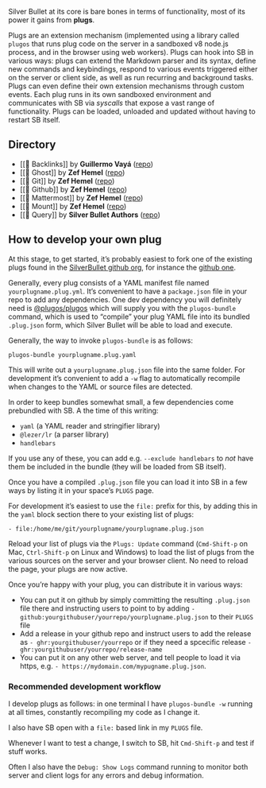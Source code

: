 Silver Bullet at its core is bare bones in terms of functionality, most of its power it gains from **plugs**.

Plugs are an extension mechanism (implemented using a library called `plugos` that runs plug code on the server in a sandboxed v8 node.js process, and in the browser using web workers). Plugs can hook into SB in various ways: plugs can extend the Markdown parser and its syntax, define new commands and keybindings, respond to various events triggered either on the server or client side, as well as run recurring and background tasks. Plugs can even define their own extension mechanisms through custom events. Each plug runs in its own sandboxed environment and communicates with SB via _syscalls_ that expose a vast range of functionality. Plugs can be loaded, unloaded and updated without having to restart SB itself.

## Directory
<!-- #query page where type = "plug" order by name render "template/plug" -->
* [[🔌 Backlinks]] by **Guillermo Vayá** ([repo](https://github.com/Willyfrog/silverbullet-backlinks))
* [[🔌 Ghost]] by **Zef Hemel** ([repo](https://github.com/silverbulletmd/silverbullet-ghost))
* [[🔌 Git]] by **Zef Hemel** ([repo](https://github.com/silverbulletmd/silverbullet-github))
* [[🔌 Github]] by **Zef Hemel** ([repo](https://github.com/silverbulletmd/silverbullet-github))
* [[🔌 Mattermost]] by **Zef Hemel** ([repo](https://github.com/silverbulletmd/silverbullet-mattermost))
* [[🔌 Mount]] by **Zef Hemel** ([repo](https://github.com/silverbulletmd/silverbullet-mount))
* [[🔌 Query]] by **Silver Bullet Authors** ([repo](https://github.com/silverbulletmd/silverbullet))
<!-- /query -->

## How to develop your own plug
At this stage, to get started, it’s probably easiest to fork one of the existing plugs found in the [SilverBullet github org](https://github.com/silverbulletmd), for instance the [github one](https://github.com/silverbulletmd/silverbullet-github).

Generally, every plug consists of a YAML manifest file named `yourplugname.plug.yml`. It’s convenient to have a `package.json` file in your repo to add any dependencies. One dev dependency you will definitely need is [@plugos/plugos](https://www.npmjs.com/package/@plugos/plugos) which will supply you with the `plugos-bundle` command, which is used to “compile” your plug YAML file into its bundled `.plug.json` form, which Silver Bullet will be able to load and execute.

Generally, the way to invoke `plugos-bundle` is as follows:

    plugos-bundle yourplugname.plug.yaml

This will write out a `yourplugname.plug.json` file into the same folder. For development it’s convenient to add a `-w` flag to automatically recompile when changes to the YAML or source files are detected.

In order to keep bundles somewhat small, a few dependencies come prebundled with SB. A the time of this writing:

* `yaml` (a YAML reader and stringifier library)
* `@lezer/lr` (a parser library)
* `handlebars`

If you use any of these, you can add e.g. `--exclude handlebars` to _not_ have them be included in the bundle (they will be loaded from SB itself).

Once you have a compiled `.plug.json` file you can load it into SB in a few ways by listing it in your space’s `PLUGS` page.

For development it’s easiest to use the `file:` prefix for this, by adding this in the `yaml` block section there to your existing list of plugs:

    - file:/home/me/git/yourplugname/yourplugname.plug.json

Reload your list of plugs via the `Plugs: Update` command (`Cmd-Shift-p` on Mac, `Ctrl-Shift-p` on Linux and Windows) to load the list of plugs from the various sources on the server and your browser client. No need to reload the page, your plugs are now active.

Once you’re happy with your plug, you can distribute it in various ways:

* You can put it on github by simply committing the resulting `.plug.json` file there and instructing users to point to by adding `- github:yourgithubuser/yourrepo/yourplugname.plug.json` to their `PLUGS` file
* Add a release in your github repo and instruct users to add the release as `- ghr:yourgithubuser/yourrepo` or if they need a spcecific release `- ghr:yourgithubuser/yourrepo/release-name`
* You can put it on any other web server, and tell people to load it via https, e.g. `- https://mydomain.com/mypugname.plug.json`.

### Recommended development workflow
I develop plugs as follows: in one terminal I have `plugos-bundle -w` running at all times, constantly recompiling my code as I change it.

I also have SB open with a `file:` based link in my `PLUGS` file.

Whenever I want to test a change, I switch to SB, hit `Cmd-Shift-p` and test if stuff works. 

Often I also have the `Debug: Show Logs` command running to monitor both server and client logs for any errors and debug information.
